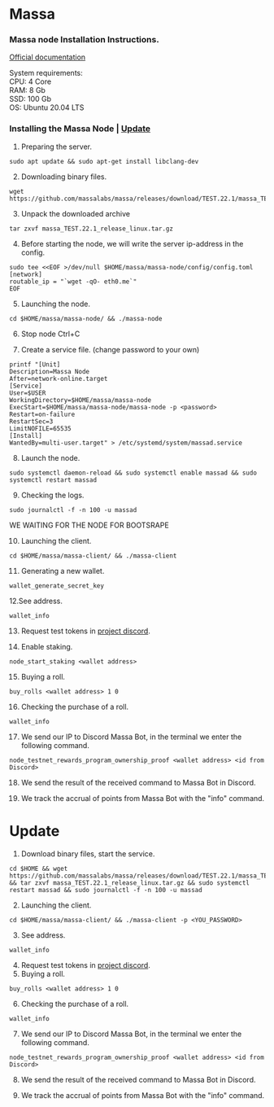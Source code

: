 # Massa
### Massa node Installation Instructions.

[Official documentation](https://docs.massa.net/en/latest/testnet/install.html)

System requirements:</br>
CPU: 4 Core</br>
RAM: 8 Gb</br>
SSD: 100 Gb</br>
OS: Ubuntu 20.04 LTS</br>

### Installing the Massa Node   |   [Update](https://github.com/YTWOFUND/Massa/blob/main/README.md#update)

1. Preparing the server.
```
sudo apt update && sudo apt-get install libclang-dev
```
2. Downloading binary files.
```
wget https://github.com/massalabs/massa/releases/download/TEST.22.1/massa_TEST.22.1_release_linux.tar.gz
```
3. Unpack the downloaded archive
```
tar zxvf massa_TEST.22.1_release_linux.tar.gz
```
4. Before starting the node, we will write the server ip-address in the config.
```
sudo tee <<EOF >/dev/null $HOME/massa/massa-node/config/config.toml
[network]
routable_ip = "`wget -qO- eth0.me`"
EOF
```
5. Launching the node.
```
cd $HOME/massa/massa-node/ && ./massa-node
```
6. Stop node Ctrl+C

7. Create a service file. (change password to your own)
```
printf "[Unit]
Description=Massa Node
After=network-online.target
[Service]
User=$USER
WorkingDirectory=$HOME/massa/massa-node
ExecStart=$HOME/massa/massa-node/massa-node -p <password>
Restart=on-failure
RestartSec=3
LimitNOFILE=65535
[Install]
WantedBy=multi-user.target" > /etc/systemd/system/massad.service
```
8. Launch the node.
```
sudo systemctl daemon-reload && sudo systemctl enable massad && sudo systemctl restart massad
```
9. Checking the logs.
```
sudo journalctl -f -n 100 -u massad
```

WE WAITING FOR THE NODE FOR BOOTSRAPE

10. Launching the client.
```
cd $HOME/massa/massa-client/ && ./massa-client
```
11. Generating a new wallet.
```
wallet_generate_secret_key
```
12.See address.
```
wallet_info
```
13. Request test tokens in [project discord](https://discord.com/channels/828270821042159636/866190913030193172).

14. Enable staking.
```
node_start_staking <wallet address> 
```
15. Buying a roll.
```
buy_rolls <wallet address> 1 0
```
16. Checking the purchase of a roll.
```
wallet_info
```
17. We send our IP to Discord Massa Bot, in the terminal we enter the following command.
```
node_testnet_rewards_program_ownership_proof <wallet address> <id from Discord>
```
18. We send the result of the received command to Massa Bot in Discord.

19. We track the accrual of points from Massa Bot with the "info" command.

# Update
1. Download binary files, start the service.
```
cd $HOME && wget https://github.com/massalabs/massa/releases/download/TEST.22.1/massa_TEST.22.1_release_linux.tar.gz && tar zxvf massa_TEST.22.1_release_linux.tar.gz && sudo systemctl restart massad && sudo journalctl -f -n 100 -u massad 
```
2. Launching the client.
```
cd $HOME/massa/massa-client/ && ./massa-client -p <YOU_PASSWORD>
```
3. See address.
```
wallet_info
```
4. Request test tokens in [project discord](https://discord.com/channels/828270821042159636/866190913030193172).
5. Buying a roll.
```
buy_rolls <wallet address> 1 0
```
6. Checking the purchase of a roll.
```
wallet_info
```
7. We send our IP to Discord Massa Bot, in the terminal we enter the following command.
```
node_testnet_rewards_program_ownership_proof <wallet address> <id from Discord>
```
8. We send the result of the received command to Massa Bot in Discord.

9. We track the accrual of points from Massa Bot with the "info" command.


